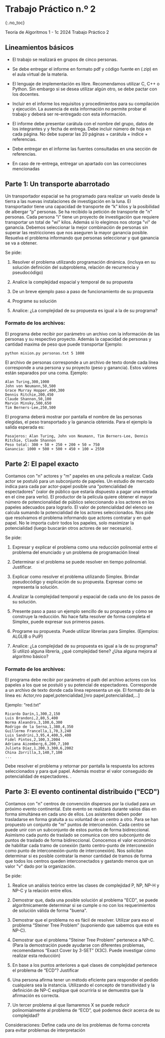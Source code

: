 Trabajo Práctico n.º 2
======================
{:.no_toc}

Teoría de Algoritmos 1 - 1c 2024
Trabajo Práctico 2

## Lineamientos básicos

- El trabajo se realizará en grupos de cinco personas.

- Se debe entregar el informe en formato pdf y código fuente en (.zip) en el aula virtual de la materia.

- El lenguaje de implementación es libre. Recomendamos utilizar C, C++ o Python. Sin embargo si se desea utilizar algún otro, se debe pactar con los docentes.

- Incluir en el informe los requisitos y procedimientos para su compilación y ejecución. La ausencia de esta información no permite probar el trabajo y deberá ser re-entregado con esta información.

- El informe debe presentar carátula con el nombre del grupo, datos de los integrantes y  y fecha de entrega. Debe incluir número de hoja en cada página. No debe superar las 20 páginas + carátula + índice + referencias.

- Debe entregar en el informe las fuentes consultadas en una sección de referencias.

- En caso de re-entrega, entregar un apartado con las correcciones mencionadas

## Parte 1: Un transporte abarrotado

Un transportador espacial se ha programado para realizar un vuelo desde la tierra a las nuevas instalaciones de investigación en la luna. El transportador tiene una capacidad de transporte de “k” kilos y la posibilidad de albergar “p” personas. Se ha recibido la petición de transporte de "n" personas. Cada persona "i" tiene un proyecto de investigación que requiere transportar un total de "wi" kilos. Además si lo elegimos nos otorga "vi" de ganancia. Debemos seleccionar la mejor combinación de personas sin superar las restricciones que nos aseguren la mayor ganancia posible. Resuelva el problema informando que personas seleccionar y qué ganancia se va a obtener.


Se pide:

1.  Resolver el problema utilizando programación dinámica. (incluya en su solución definición del subproblema, relación de recurrencia y pseudocódigo)

1. Analice la complejidad espacial y temporal de su propuesta

1. De un breve ejemplo paso a paso de funcionamiento de su propuesta

1. Programe su solución

1. Analice: ¿La complejidad de su propuesta es igual a la de su programa?

### Formato de los archivos:

El programa debe recibir por parámetro un archivo con la información de las personas y su respectivo proyecto. Además la capacidad de personas y cantidad maxima de peso que puede transportar Ejemplo:

	python mision.py personas.txt 5 1000

El archivo de personas corresponde a un archivo de texto donde cada línea corresponde a una persona y su proyecto (peso y ganancia). Estos valores están separados por una coma. Ejemplo:

	Alan Turing,300,1000
	John von Neumann,50,500
	Grace Murray Hopper,400,300
	Dennis Ritchie,200,450
	Claude Shannon,50,100
	Marvin Minsky,500,650
	Tim Berners-Lee,250,500


El programa deberá mostrar por pantalla el nombre de las personas elegidas, el peso transportado y la ganancia obtenida. Para el ejemplo la salida esperada es:

	Pasajeros: Alan Turing, John von Neumann, Tim Berners-Lee, Dennis Ritchie, Claude Shannon 
	Peso total: 300 + 50 + 250 + 200 + 50 = 750
	Ganancia: 1000 + 500 + 500 + 450 + 100 = 2550


## Parte 2: El papel exacto

Contamos con "n" actores y "m" papeles en una película a realizar. Cada actor se postuló para un subconjunto de papeles. Un estudio de mercado indica para cada par actor-papel posible una "potencialidad de espectadores" (valor de público que estaría dispuesto a pagar una entrada en el cine para verlo). El productor de la película quiere obtener el mayor número de potencionalidad de público seleccionando a los actores en los papeles adecuados para lograrlo. El valor de potencialidad del elenco se calcula sumando la potencialidad de los actores seleccionados. Nos pide que resolvamos el problema informando que actores contratar y en qué papel. No le importa cubrir todos los papeles, solo maximizar la potencialidad (luego buscarán otros actores de ser necesario).   

Se pide:

1.  Expresar y explicar el problema como una reducción polinomial entre el problema del enunciado y un problema de programación lineal

1. Determinar si el problema se puede resolver en tiempo polinomial. Justificar. 

1. Explicar como resolver el problema utilizando Simplex. Brindar pseudocódigo y explicación de su propuesta. Expresar como se representa la solución.

1. Analizar la complejidad temporal y espacial de cada uno de los pasos de su solución.

1. Presente paso a paso un ejemplo sencillo de su propuesta y cómo se construye la reducción. No hace falta resolver de forma completa el Simplex, puede expresar sus primeros pasos.

1. Programe su propuesta. Puede utilizar librerías para Simplex. (Ejemplos: ALGLIB o PulP)

1. Analice: ¿La complejidad de su propuesta es igual a la de su programa? Si utilizó alguna librería, ¿qué complejidad tiene? ¿Usa alguna mejora al algoritmo básico?

### Formato de los archivos:

El programa debe recibir por parámetro el path del archivo actores con los papeles a los que se postuló y su potencial de espectadores. Corresponde a un archivo de texto donde cada línea representa un eje.
El formato de la línea es: Actor,nro papel,potencialidad,[nro papel,potencialidad,...]

Ejemplo: “red.txt”

	Ricardo Darín,1,300,2,150
	Luis Brandoni,2,80,5,400
	Norma Aleandro,3,100,6,300
	Rodrigo de la Serna,1,380,4,350
	Guillermo Francella,1,70,3,240
	Luis Sandrini,3,95,4,400,5,400
	Fidel Pintos,2,100,3,2004	Adriana Aizemberg,6,200,7,100
	Julieta Díaz,1,200,3,300,6,2002	China Zorrilla,3,140,7,100
	...	

Debe resolver el problema y retornar por pantalla la respuesta los actores seleccionados y para qué papel. Además mostrar el valor conseguido de potencialidad de espectadores. .

## Parte 3: El evento continental distribuido ("ECD") 
Contamos con "n" centros de convención dispersos por la ciudad para un próximo evento continental. Este evento se realizará durante vaíios días en forma simultánea en cada uno de ellos. Los asistentes deben poder trasladarse en forma gratuita a su voluntad de un centro a otro. Para se han propuesto un conjunto de "m" puntos de interconexión. Cada centro se puede unir con un subconjunto de estos puntos de forma bidireccional. Asimismo  cada punto de traslado se comunica con otro subconjunto de puntos de traslado de forma bidireccional. Conocemos el valor económico de habilitar cada tramo de conexión (tanto centro-punto de interconexión como punto de interconexión-punto de interconexión). 
Nos solicitan determinar si es posible contratar la menor cantidad de tramos de forma que todos los centros queden interconectados y gastando menos que un valor "v" dado por la organización.

Se pide:

1. Realice un análisis teórico entre las clases de complejidad P, NP, NP-H y NP-C y la relación entre ellos.

1. Demostrar que, dada una posible solución al problema "ECD", se puede algorítmicamente  determinar si se cumple o no con los requerimientos de solución válida de forma "buena".

1. Demostrar que el problema no es fácil de resolver. Utilizar para eso el problema “Steiner Tree Problem” (suponiendo que sabemos que este es NP-C).

1. Demostrar que el problema "Steiner Tree Problem" pertenece a NP-C. (Para la demostración puede ayudarse con diferentes problemas, recomendamos “Exact Cover by 3-SET” (X3C). Puede investigar cómo realizar esta reducción)

1. En base a los puntos anteriores a qué clases de complejidad pertenece el problema de “ECD”? Justificar

1. Una persona afirma tener un método eficiente para responder el pedido cualquiera sea la instancia. Utilizando el concepto de transitividad y la definición de NP-C explique qué ocurriría si se demuestra que la afirmación es correcta.

1. Un tercer problema al que llamaremos X se puede reducir polinomialmente al problema de “ECD”, qué podemos decir acerca de su complejidad?

Consideraciones: Define cada uno de los problemas de forma concreta para evitar problemas de interpretación
